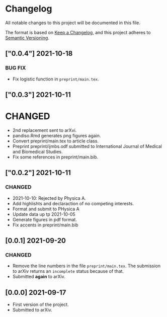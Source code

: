 # Changelog
All notable changes to this project will be documented in this file.

The format is based on [Keep a Changelog](https://keepachangelog.com/en/1.0.0/),
and this project adheres to [Semantic Versioning](https://semver.org/spec/v2.0.0.html).

## ["0.0.4"] 2021-10-18

### BUG FIX
- Fix logistic function in `preprint/main.tex`.


## ["0.0.3"] 2021-10-11

# CHANGED

- 2nd replacement sent to arXvi.
- pandiso.Rmd generates png figures again.
- Convert preprint/main.tex to article class.
- Preprint preprint/ijmbs.odf submitted to International
Journal of Medical and Biomedical Studies.
- Fix some references in preprint/main.bib.

## ["0.0.2"] 2021-10-11

### CHANGED

- 2021-10-10: Rejected by Physica A.
- Add highlishts and declaraction of no competing interests.
- Format and submit to PHysica A
- Update data up tp 2021-10-05
- Generate figures in pdf format.
- Fix accents in preprint/main.bib

## [0.0.1] 2021-09-20

### CHANGED

- Remove the line numbers in the file `preprint/main.tex`. The submission
to arXiv returns an `incomplete` status because of that.
- Submitted **again** to arXiv.

## [0.0.0] 2021-09-17

- First version of the project.
- Submitted to arXiv.
